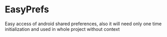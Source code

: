 # EasyPrefs
Easy access of android shared preferences, also it will need only one time initialization and used in whole project without context
